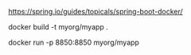 https://spring.io/guides/topicals/spring-boot-docker/

docker build -t myorg/myapp .

docker run -p 8850:8850 myorg/myapp